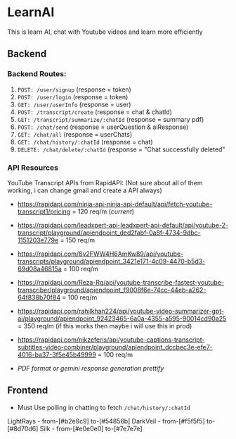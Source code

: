 # LearnAI
This is learn AI, chat with Youtube videos and learn more efficiently
## Backend
### Backend Routes:
1. `POST: /user/signup` (response = token)
2. `POST: /user/login` (response = token)
3. `GET: /user/userInfo` (response = user)
4. `POST: /transcript/create` (response = chat & chatId)
5. `GET: /transcript/summarize/:chatId` (response = summary pdf)
6. `POST: /chat/send` (response = userQuestion & aiResponse)
7. `GET: /chat/all` (response = userChats)
8. `GET: /chat/history/:chatId` (response = chat)
9. `DELETE: /chat/delete/:chatId` (response = "Chat successfully deleted"

### API Resources
YouTube Transcript APIs from RapidAPI:
(Not sure about all of them working, i can change gmail and create a API always)
- https://rapidapi.com/ninja-api-ninja-api-default/api/fetch-youtube-transcript1/pricing = 120 req/m (*current*)
- https://rapidapi.com/leadxpert-api-leadxpert-api-default/api/youtube-2-transcript/playground/apiendpoint_ded2fabf-0a8f-4734-9dbc-1151203e779e = 150 req/m
- https://rapidapi.com/8v2FWW4H6AmKw89/api/youtube-transcripts/playground/apiendpoint_3421e171-4c09-4470-b5d3-69d08a46815a = 100 req/m
- https://rapidapi.com/Reza-Rg/api/youtube-transcribe-fastest-youtube-transcriber/playground/apiendpoint_f9008f6e-74cc-44eb-a262-64f838b70f84 = 100 req/m
- https://rapidapi.com/rahilkhan224/api/youtube-video-summarizer-gpt-ai/playground/apiendpoint_92423465-6a0a-4355-a595-90014cd90a25 = 350 req/m (if this works then maybe i will use this in prod)
- https://rapidapi.com/nikzeferis/api/youtube-captions-transcript-subtitles-video-combiner/playground/apiendpoint_dccbec3e-efe7-4016-ba37-3f5e45b49999 = 100 req/m

- *PDF format or gemini response generation prettify*

## Frontend
- Must Use polling in chatting to fetch `/chat/history/:chatId`

LightRays -  from-[#b2e8c9] to-[#54856b]
DarkVeil - from-[#f5f5f5] to-[#8d70d6]
Silk - from-[#e0e0e0] to-[#7e7e7e]